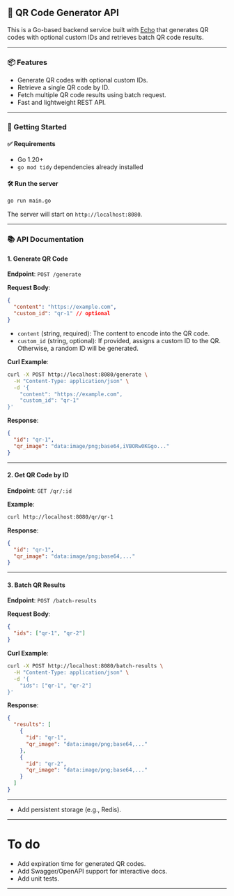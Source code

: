 

## 🧾 QR Code Generator API

This is a Go-based backend service built with [Echo](https://echo.labstack.com/) that generates QR codes with optional custom IDs and retrieves batch QR code results.

---

### 📦 Features

* Generate QR codes with optional custom IDs.
* Retrieve a single QR code by ID.
* Fetch multiple QR code results using batch request.
* Fast and lightweight REST API.

---

### 🚀 Getting Started

#### ✅ Requirements

* Go 1.20+
* `go mod tidy` dependencies already installed

#### 🛠 Run the server

```bash
go run main.go
```

The server will start on `http://localhost:8080`.

---

### 📚 API Documentation

#### 1. **Generate QR Code**

**Endpoint**: `POST /generate`

**Request Body**:

```json
{
  "content": "https://example.com",
  "custom_id": "qr-1" // optional
}
```

* `content` (string, required): The content to encode into the QR code.
* `custom_id` (string, optional): If provided, assigns a custom ID to the QR. Otherwise, a random ID will be generated.

**Curl Example**:

```bash
curl -X POST http://localhost:8080/generate \
  -H "Content-Type: application/json" \
  -d '{
    "content": "https://example.com",
    "custom_id": "qr-1"
}'
```

**Response**:

```json
{
  "id": "qr-1",
  "qr_image": "data:image/png;base64,iVBORw0KGgo..."
}
```

---

#### 2. **Get QR Code by ID**

**Endpoint**: `GET /qr/:id`

**Example**:

```bash
curl http://localhost:8080/qr/qr-1
```

**Response**:

```json
{
  "id": "qr-1",
  "qr_image": "data:image/png;base64,..."
}
```

---

#### 3. **Batch QR Results**

**Endpoint**: `POST /batch-results`

**Request Body**:

```json
{
  "ids": ["qr-1", "qr-2"]
}
```

**Curl Example**:

```bash
curl -X POST http://localhost:8080/batch-results \
  -H "Content-Type: application/json" \
  -d '{
    "ids": ["qr-1", "qr-2"]
}'
```

**Response**:

```json
{
  "results": [
    {
      "id": "qr-1",
      "qr_image": "data:image/png;base64,..."
    },
    {
      "id": "qr-2",
      "qr_image": "data:image/png;base64,..."
    }
  ]
}
```

---



* Add persistent storage (e.g., Redis).
----
# To do
* Add expiration time for generated QR codes.
* Add Swagger/OpenAPI support for interactive docs.
* Add unit tests.

---
